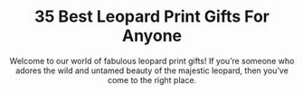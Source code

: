---
layout: post
title: 35 Best Leopard Print Gifts For Anyone
subtitle: Welcome to our world of fabulous leopard print gifts! If you’re someone who adores the wild and untamed beauty of the majestic leopard, then you’ve come to the right place.
header-img: "img/post/2023/09/copied/leopard-print-gifts-1-14.jpg"
header-style: text
permalink: "/leopard-print-gifts/"
catalog: true
tags:
  - Recipients 
  - Men
---  